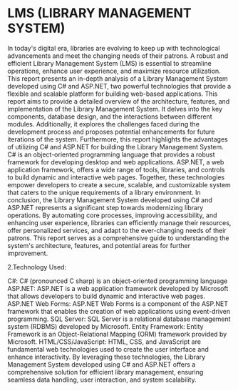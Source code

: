# LMS (LIBRARY MANAGEMENT SYSTEM)
In today's digital era, libraries are evolving to keep up with technological advancements 
and meet the changing needs of their patrons. A robust and efficient Library Management 
System (LMS) is essential to streamline operations, enhance user experience, and maximize 
resource utilization. This report presents an in-depth analysis of a Library Management 
System developed using C# and ASP.NET, two powerful technologies that provide a 
flexible and scalable platform for building web-based applications.
This report aims to provide a detailed overview of the architecture, features, and 
implementation of the Library Management System. It delves into the key components,
database design, and the interactions between different modules. Additionally, it explores 
the challenges faced during the development process and proposes potential enhancements 
for future iterations of the system.
Furthermore, this report highlights the advantages of utilizing C# and ASP.NET for 
building the Library Management System. C# is an object-oriented programming language 
that provides a robust framework for developing desktop and web applications. ASP.NET, 
a web application framework, offers a wide range of tools, libraries, and controls to build 
dynamic and interactive web pages. Together, these technologies empower developers to 
create a secure, scalable, and customizable system that caters to the unique requirements of 
a library environment.
In conclusion, the Library Management System developed using C# and ASP.NET 
represents a significant step towards modernizing library operations. By automating core 
processes, improving accessibility, and enhancing user experience, libraries can efficiently 
manage their resources, offer personalized services, and adapt to the ever-changing needs 
of their patrons. This report serves as a comprehensive guide to understanding the system's 
architecture, features, and potential areas for further improvement.

2.Technology Used:

C#: C# (pronounced C sharp) is an object-oriented programming language
ASP.NET: ASP.NET is a web application framework developed by Microsoft that allows 
developers to build dynamic and interactive web pages.
ASP.NET Web Forms: ASP.NET Web Forms is a component of the ASP.NET framework that 
enables the creation of web applications using event-driven programming.
SQL Server: SQL Server is a relational database management system (RDBMS) developed by 
Microsoft.
Entity Framework: Entity Framework is an Object-Relational Mapping (ORM) framework 
provided by Microsoft.
HTML/CSS/JavaScript: HTML, CSS, and JavaScript are fundamental web technologies used 
to create the user interface and enhance interactivity.
By leveraging these technologies, the Library Management System developed using C# and 
ASP.NET offers a comprehensive solution for efficient library management, ensuring seamless 
data handling, user interaction, and system scalability.
